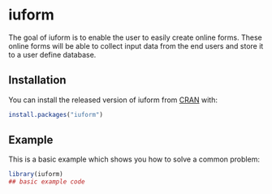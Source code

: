 
<!-- README.md is generated from README.Rmd. Please edit that file -->

# iuform

<!-- badges: start -->

<!-- badges: end -->

The goal of iuform is to enable the user to easily create online forms.
These online forms will be able to collect input data from the end users
and store it to a user define database.

## Installation

You can install the released version of iuform from
[CRAN](https://CRAN.R-project.org) with:

``` r
install.packages("iuform")
```

## Example

This is a basic example which shows you how to solve a common problem:

``` r
library(iuform)
## basic example code
```
